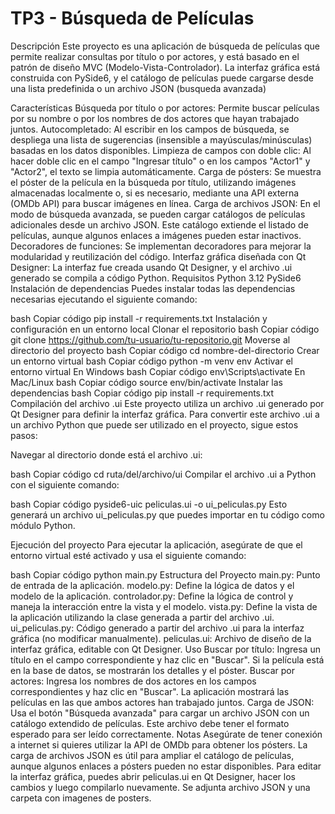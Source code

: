 # TP3 - Búsqueda de Películas

Descripción
Este proyecto es una aplicación de búsqueda de películas que permite realizar consultas por título o por actores, y está basado en el patrón de diseño MVC (Modelo-Vista-Controlador). La interfaz gráfica está construida con PySide6, y el catálogo de películas puede cargarse desde una lista predefinida o un archivo JSON (busqueda avanzada)

Características
Búsqueda por título o por actores: Permite buscar películas por su nombre o por los nombres de dos actores que hayan trabajado juntos.
Autocompletado: Al escribir en los campos de búsqueda, se despliega una lista de sugerencias (insensible a mayúsculas/minúsculas) basadas en los datos disponibles.
Limpieza de campos con doble clic: Al hacer doble clic en el campo "Ingresar título" o en los campos "Actor1" y "Actor2", el texto se limpia automáticamente.
Carga de pósters: Se muestra el póster de la película en la búsqueda por título, utilizando imágenes almacenadas localmente o, si es necesario, mediante una API externa (OMDb API) para buscar imágenes en línea.
Carga de archivos JSON: En el modo de búsqueda avanzada, se pueden cargar catálogos de películas adicionales desde un archivo JSON. Este catálogo extiende el listado de películas, aunque algunos enlaces a imágenes pueden estar inactivos.
Decoradores de funciones: Se implementan decoradores para mejorar la modularidad y reutilización del código.
Interfaz gráfica diseñada con Qt Designer: La interfaz fue creada usando Qt Designer, y el archivo .ui generado se compila a código Python.
Requisitos
Python 3.12
PySide6
Instalación de dependencias
Puedes instalar todas las dependencias necesarias ejecutando el siguiente comando:

bash
Copiar código
pip install -r requirements.txt
Instalación y configuración en un entorno local
Clonar el repositorio
bash
Copiar código
git clone https://github.com/tu-usuario/tu-repositorio.git
Moverse al directorio del proyecto
bash
Copiar código
cd nombre-del-directorio
Crear un entorno virtual
bash
Copiar código
python -m venv env
Activar el entorno virtual
En Windows
bash
Copiar código
env\Scripts\activate
En Mac/Linux
bash
Copiar código
source env/bin/activate
Instalar las dependencias
bash
Copiar código
pip install -r requirements.txt
Compilación del archivo .ui
Este proyecto utiliza un archivo .ui generado por Qt Designer para definir la interfaz gráfica. Para convertir este archivo .ui a un archivo Python que puede ser utilizado en el proyecto, sigue estos pasos:

Navegar al directorio donde está el archivo .ui:

bash
Copiar código
cd ruta/del/archivo/ui
Compilar el archivo .ui a Python con el siguiente comando:

bash
Copiar código
pyside6-uic peliculas.ui -o ui_peliculas.py
Esto generará un archivo ui_peliculas.py que puedes importar en tu código como módulo Python.

Ejecución del proyecto
Para ejecutar la aplicación, asegúrate de que el entorno virtual esté activado y usa el siguiente comando:

bash
Copiar código
python main.py
Estructura del Proyecto
main.py: Punto de entrada de la aplicación.
modelo.py: Define la lógica de datos y el modelo de la aplicación.
controlador.py: Define la lógica de control y maneja la interacción entre la vista y el modelo.
vista.py: Define la vista de la aplicación utilizando la clase generada a partir del archivo .ui.
ui_peliculas.py: Código generado a partir del archivo .ui para la interfaz gráfica (no modificar manualmente).
peliculas.ui: Archivo de diseño de la interfaz gráfica, editable con Qt Designer.
Uso
Buscar por título: Ingresa un título en el campo correspondiente y haz clic en "Buscar". Si la película está en la base de datos, se mostrarán los detalles y el póster.
Buscar por actores: Ingresa los nombres de dos actores en los campos correspondientes y haz clic en "Buscar". La aplicación mostrará las películas en las que ambos actores han trabajado juntos.
Carga de JSON: Usa el botón "Búsqueda avanzada" para cargar un archivo JSON con un catálogo extendido de películas. Este archivo debe tener el formato esperado para ser leído correctamente.
Notas
Asegúrate de tener conexión a internet si quieres utilizar la API de OMDb para obtener los pósters.
La carga de archivos JSON es útil para ampliar el catálogo de películas, aunque algunos enlaces a pósters pueden no estar disponibles.
Para editar la interfaz gráfica, puedes abrir peliculas.ui en Qt Designer, hacer los cambios y luego compilarlo nuevamente.
Se adjunta archivo JSON y una carpeta con imagenes de posters.




